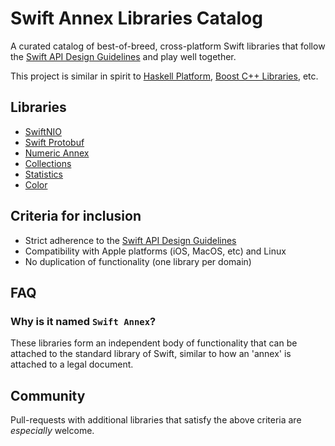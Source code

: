 # Swift Annex Libraries Catalog

A curated catalog of best-of-breed, cross-platform Swift libraries that follow the
[Swift API Design Guidelines](https://swift.org/documentation/api-design-guidelines/)
and play well together.

This project is similar in spirit to [Haskell Platform](https://www.haskell.org/platform/contents.html),
[Boost C++ Libraries](https://www.boost.org/doc/libs/), etc.

## Libraries

* [SwiftNIO](https://github.com/apple/swift-nio)
* [Swift Protobuf](https://github.com/apple/swift-protobuf)
* [Numeric Annex](https://github.com/xwu/NumericAnnex)
* [Collections](https://github.com/reizu/swift-collections)
* [Statistics](https://github.com/reizu/swift-statistcs)
* [Color](https://github.com/reizu/swift-color)

## Criteria for inclusion

* Strict adherence to the [Swift API Design Guidelines](https://swift.org/documentation/api-design-guidelines/)
* Compatibility with Apple platforms (iOS, MacOS, etc) and Linux
* No duplication of functionality (one library per domain)

## FAQ

### Why is it named `Swift Annex`?

These libraries form an independent body of functionality that can be attached to the standard library of Swift, similar to how an 'annex' is attached to a legal document.

## Community

Pull-requests with additional libraries that satisfy the above criteria are
_especially_ welcome.
